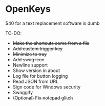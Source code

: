 # OpenKeys
$40 for a text replacement software is dumb

TO-DO:
- ~~Make the shortcuts come from a file~~
- ~~Add custom trigger key~~
- ~~Minimize to tray~~
- ~~Add swag icon~~
- Newline support
- Show version in about
- Log file for button logging
- Read JSON from URL
- Sign code for Windows security
- Swaggify
- ~~(Optional) Fix notepad glitch~~